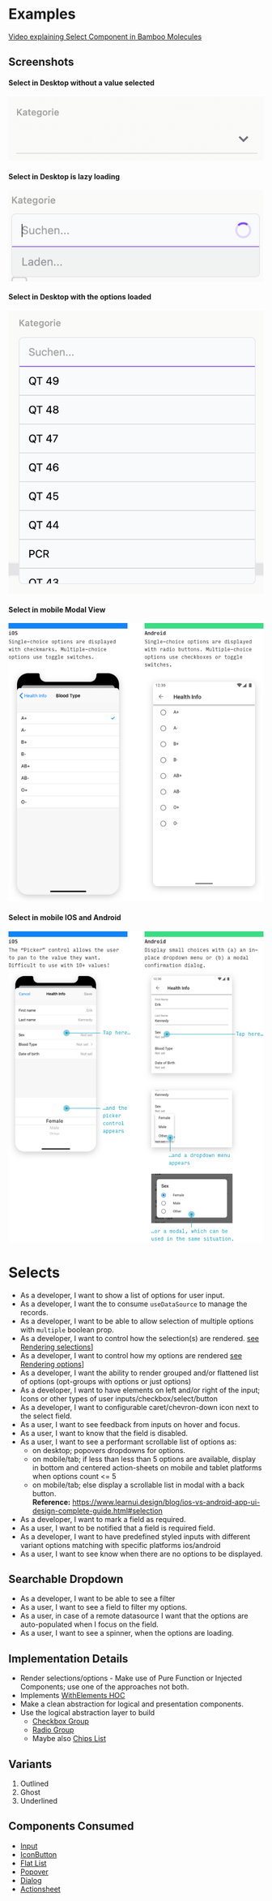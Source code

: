 # Examples

[Video explaining Select Component in Bamboo Molecules](https://loom.com/share/4aa07b34c5464c7a9c9c317d995f0721)


## Screenshots
#### Select in Desktop without a value selected
![Select in Desktop without a value selected](./assets/select-desktop.png)
#### Select in Desktop is lazy loading
![Select in Desktop is lazy loading](./assets/select-desktop-loading.png)
#### Select in Desktop with the options loaded
![Select in Desktop with the options loaded](./assets/select-desktop-list.png)
#### Select in mobile Modal View
![Select in mobile Modal View](./assets/select-moble-modal-view.png)
#### Select in mobile IOS and Android
![Select in mobile IOS and Android](./assets/select-mobile.png)

# Selects
- As a developer, I want to show a list of options for user input.
- As a developer, I want the to consume `useDataSource` to manage the records.
- As a developer, I want to be able to allow selection of multiple options with `multiple` boolean prop.
- As a developer, I want to control how the selection(s) are rendered. [see Rendering selections](#implementation-details)]
- As a developer, I want to control how my options are rendered [see Rendering options](#implementation-details)]
- As a developer, I want the ability to render grouped and/or flattened list of options (opt-groups with options or just options)
- As a developer, I want to have elements on left and/or right of the input; Icons or other types of user inputs/checkbox/select/button
- As a developer, I want to configurable caret/chevron-down icon next to the select field.
- As a user, I want to see feedback from inputs on hover and focus.
- As a user, I want to know that the field is disabled.
- As a user, I want to see a performant scrollable list of options as:
    * on desktop; popovers dropdowns for options.
    * on mobile/tab; if less than less than 5 options are available, display in bottom and centered action-sheets on mobile and tablet platforms when options count <= 5
    * on mobile/tab; else display a scrollable list in modal with a back button.\
    **Reference:** https://www.learnui.design/blog/ios-vs-android-app-ui-design-complete-guide.html#selection
- As a developer, I want to mark a field as required.
- As a user, I want to be notified that a field is required field.
- As a developer, I want to have predefined styled inputs with different variant options matching with specific platforms ios/android
- As a user, I want to see know when there are no options to be displayed.


## Searchable Dropdown
- As a developer, I want to be able to see a filter
- As a user, I want to see a field to filter my options.
- As a user, in case of a remote datasource I want that the options are auto-populated when I focus on the field.
- As a user, I want to see a spinner, when the options are loading.


## Implementation Details
- Render selections/options - Make use of Pure Function or Injected Components; use one of the approaches not both.
- Implements [WithElements HOC](./HOC/WithElements.md)
- Make a clean abstraction for logical and presentation components.
- Use the logical abstraction layer to build
    - [Checkbox Group](./Checkbox.md#checkbox-group)
    - [Radio Group](./Radio.md#radio-group)
    - Maybe also [Chips List](./Chips.md#chips-list)


## Variants
1. Outlined
2. Ghost
3. Underlined


## Components Consumed
- [Input](./Input.md)
- [IconButton](./IconButton.md)
- [Flat List](./FlatList.md)
- [Popover](./Popovers.md)
- [Dialog](./Dialog.md)
- [Actionsheet](./Actionsheet.md)
